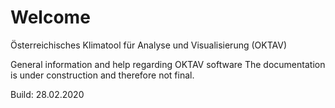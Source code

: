 # Welcome

Österreichisches Klimatool für Analyse und Visualisierung (OKTAV)

General information and help regarding OKTAV software
The documentation is under construction and therefore not final.


Build: 28.02.2020